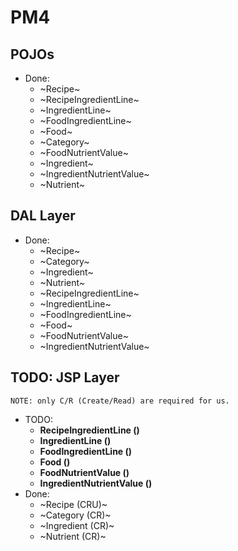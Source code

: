 # PM4


## POJOs

- Done:
    - ~Recipe~
    - ~RecipeIngredientLine~
    - ~IngredientLine~
    - ~FoodIngredientLine~
    - ~Food~
    - ~Category~
    - ~FoodNutrientValue~
    - ~Ingredient~
    - ~IngredientNutrientValue~
    - ~Nutrient~


## DAL Layer

- Done:
    - ~Recipe~
    - ~Category~
    - ~Ingredient~
    - ~Nutrient~
    - ~RecipeIngredientLine~
    - ~IngredientLine~
    - ~FoodIngredientLine~
    - ~Food~
    - ~FoodNutrientValue~
    - ~IngredientNutrientValue~
    
## TODO: JSP Layer
`NOTE: only C/R (Create/Read) are required for us.`

- TODO:
    - **RecipeIngredientLine ()**
    - **IngredientLine ()**
    - **FoodIngredientLine ()**
    - **Food ()**
    - **FoodNutrientValue ()**
    - **IngredientNutrientValue ()**
- Done:
    - ~Recipe (CRU)~
    - ~Category (CR)~
    - ~Ingredient (CR)~
    - ~Nutrient (CR)~
